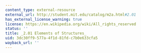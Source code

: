 ```yaml
---
content_type: external-resource
external_url: http://student.mit.edu/catalog/m2a.html#2.01
has_external_license_warning: true
license: https://en.wikipedia.org/wiki/All_rights_reserved
status: ''
title: _2.01 Elements of Structures_
uid: 3dc30ff9-577a-4f1d-81fd-c7b0e633cfa5
wayback_url: ''
---
```

